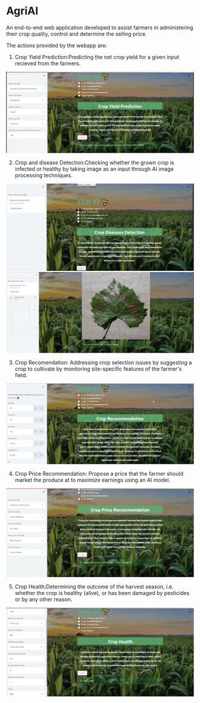# AgriAI
An end-to-end web application developed to assist farmers in administering their crop quality, control and determine the selling price. 

The actions provided by the webapp are:
1. Crop Yield Prediction:Predicting the net crop yield for a given input recieved from the farmers.

![alt.text](crop_yield.png)

2. Crop and disease Detection:Checking whether the grown crop is infected or healthy by taking image as an input through AI image processing techniques.

![alt.text](crop_disease.png)
![alt.text](crooppp.png)

3. Crop Recomendation: Addressing crop selection issues by suggesting a crop to cultivate by monitoring site-specific features of the farmer's field.

![alt.text](Crop_REcoomendation.png)

4. Crop Price Recommendation: Propose a price that the farmer should market the produce at to maximize earnings using an AI model. 

![alt.text](crop_price_recommendation.png)

5. Crop Health:Determining the outcome of the harvest season, i.e. whether the crop is healthy (alive), or has been damaged by pesticides or by any other reason.
 
![alt.text](Crop_Health.png)
